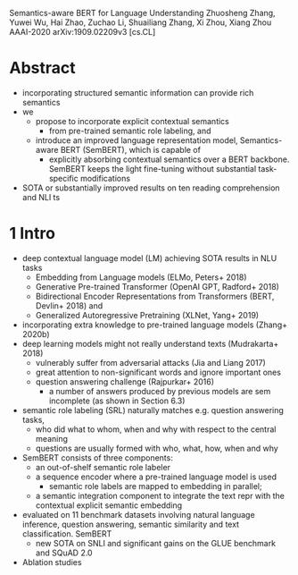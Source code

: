 Semantics-aware BERT for Language Understanding
Zhuosheng Zhang, Yuwei Wu, Hai Zhao, Zuchao Li, Shuailiang Zhang, Xi Zhou,
  Xiang Zhou
AAAI-2020 arXiv:1909.02209v3 [cs.CL]

# Abstract

* incorporating structured semantic information can provide rich semantics
* we
  * propose to incorporate explicit contextual semantics
    * from pre-trained semantic role labeling, and
  * introduce an improved language representation model, Semantics-aware BERT
    (SemBERT), which is capable of
    * explicitly absorbing contextual semantics over a BERT backbone. SemBERT
      keeps the light fine-tuning without substantial task-specific
      modifications
* SOTA or substantially improved results on ten reading comprehension and NLI ts

# 1 Intro

* deep contextual language model (LM) achieving SOTA results in NLU tasks
  * Embedding from Language models (ELMo, Peters+ 2018)
  * Generative Pre-trained Transformer (OpenAI GPT, Radford+ 2018)
  * Bidirectional Encoder Representations from Transformers (BERT, Devlin+ 2018)
    and
  * Generalized Autoregressive Pretraining (XLNet, Yang+ 2019)
* incorporating extra knowledge to pre-trained language models (Zhang+ 2020b)
* deep learning models might not really understand texts (Mudrakarta+ 2018)
  * vulnerably suffer from adversarial attacks (Jia and Liang 2017)
  * great attention to non-significant words and ignore important ones
  * question answering challenge (Rajpurkar+ 2016)
    * a number of answers produced by previous models are sem incomplete
      (as shown in Section 6.3)
* semantic role labeling (SRL) naturally matches e.g. question answering tasks,
  * who did what to whom, when and why with respect to the central meaning
  * questions are usually formed with who, what, how, when and why
* SemBERT consists of three components:
  * an out-of-shelf semantic role labeler
  * a sequence encoder where a pre-trained language model is used
    * semantic role labels are mapped to embedding in parallel;
  * a semantic integration component to integrate the text repr with the
    contextual explicit semantic embedding
* evaluated on 11 benchmark datasets involving natural language inference,
  question answering, semantic similarity and text classification. SemBERT
  * new SOTA on SNLI and significant gains on the GLUE benchmark and SQuAD 2.0
* Ablation studies
